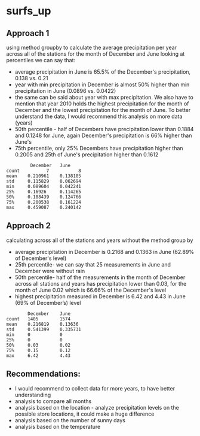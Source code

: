 # surfs_up

## Approach 1 
using method groupby to calculate the average precipitation per year across all of the stations for the month of December and June looking at percentiles we can say that:
- average precipitation in June is 65.5% of the December's precipitation, 0.138 vs. 0.21
- year with min precipitation in December is almost 50% higher than min precipitation in June (0.0896 vs. 0.0422)
-  the same can be said about year with max precipitation. We also have to mention that year 2010 holds the highest precipitation for the month of December and the lowest precipitation for the month of June. To better understand the data, I would recommend this analysis on  more data (years)
- 50th percentile - half of Decembers have precipitation lower than 0.1884 and 0.1248 for June, again December's precipitation is 66% higher than June's
- 75th percentile, only 25% Decembers have precipitation higher than 0.2005 and 25th of June's precipitation higher than 0.1612 

```
	     December	June
count	       7	       8
mean	0.210961	0.138185
std	    0.115829	0.062694
min	    0.089604	0.042241
25%	    0.16926	    0.114265
50%	    0.188439	0.124766
75%	    0.200538	0.161224
max	    0.459087	0.240142
```

## Approach 2
calculating across all of the stations and years without the method group by
- average precipitation in December is 0.2168 and 0.1363 in June (62.89% of December's level)
- 25th percentile- we can say that 25 measurements in June and December were without rain
- 50th percentile- half of the measurements in the month of December across all stations and years has precipitation lower than 0.03, for the month of June 0.02 which is 66.66% of the December's level
- highest precipitation measured in December is 6.42 and 4.43 in June (69% of December’s) level

```
	    December	June
count	1405	    1574
mean	0.216819	0.13636
std	    0.541399	0.335731
min	    0	        0
25%	    0	        0
50%	    0.03	    0.02
75%	    0.15	    0.12
max	    6.42	    4.43
```

## Recommendations:
- I would recommend to collect data for more years, to have better understanding 
- analysis to compare all months
- analysis based on the location - analyze precipitation levels on the possible store locations, it could make a huge difference
- analysis based on the number of sunny days
- analysis based on the temperature





